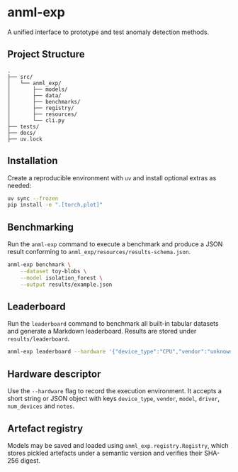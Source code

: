 # anml-exp
A unified interface to prototype and test anomaly detection methods.

## Project Structure

```
.
├── src/
│   └── anml_exp/
│       ├── models/
│       ├── data/
│       ├── benchmarks/
│       ├── registry/
│       ├── resources/
│       └── cli.py
├── tests/
├── docs/
├── uv.lock
```

## Installation

Create a reproducible environment with `uv` and install optional extras as needed:

```bash
uv sync --frozen
pip install -e ".[torch,plot]"
```

## Benchmarking

Run the `anml-exp` command to execute a benchmark and produce a JSON result conforming to `anml_exp/resources/results-schema.json`.

```bash
anml-exp benchmark \
    --dataset toy-blobs \
    --model isolation_forest \
    --output results/example.json
```

## Leaderboard

Run the `leaderboard` command to benchmark all built-in tabular datasets and generate a Markdown leaderboard. Results are stored under `results/leaderboard`.

```bash
anml-exp leaderboard --hardware '{"device_type":"CPU","vendor":"unknown","model":"unknown","driver":"N/A","num_devices":1,"notes":"example"}'
```

## Hardware descriptor

Use the `--hardware` flag to record the execution environment. It accepts a short string or JSON object with keys `device_type`, `vendor`, `model`, `driver`, `num_devices` and `notes`.

## Artefact registry

Models may be saved and loaded using `anml_exp.registry.Registry`, which stores pickled artefacts under a semantic version and verifies their SHA-256 digest.
